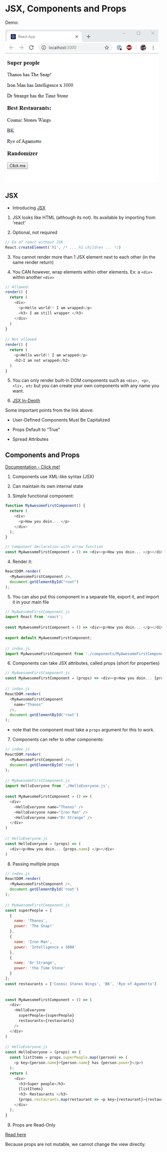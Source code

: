 # JSX, Components and Props

Demo:

![Demo](./demo.gif)

## JSX

- Introducing [JSX](https://reactjs.org/docs/introducing-jsx.html)

1. JSX looks like HTML (although its not). Its available by importing from 'react'

2. Optional, not required

 ```js
 // Ex of react without JSK
 React.createElement('h1', /* ... h1 children ... */)
 ```

3. You cannot render more than 1 JSX element next to each other (in the same render return)

4. You CAN however, wrap elements within other elements. Ex: a `<div>` within another `<div>`

```js
// Allowed:
render() {
  return (
    <div>
      <p>Hello world!! I am wrapped</p>
      <h3> I am still wrapper </h3>
    </div>
  )
}

// Not allowed
render() {
  return (
    <p>Hello world!! I am wrapped</p>
    <h2>I am not wrapped</h2>
  )
}
```

5. You can only render built-in DOM components such as `<div>, <p>, <li>, etc` but you can create your own components with any name you want.

6. [JSX In-Depth](https://reactjs.org/docs/jsx-in-depth.html#why-jsx)

Some important points from the link above:

- User-Defined Components Must Be Capitalized

- Props Default to “True”

- Spread Attributes

## Components and Props

[Documentation - Click me!](https://reactjs.org/docs/components-and-props.html)

1. Components use XML-like syntax (JSX)

2. Can maintain its own internal state

3. Simple functional component:

```js
function MyAwesomeFirstComponent() {
  return (
    <div>
      <p>How you doin... </p>
    </div>
  );
}
```

``` js
// Component declaration with arrow function
const MyAwesomeFirstComponent = () => <div><p>How you doin... </p></div>
```

4. Render it:

```js
ReactDOM.render(
  <MyAwesomeFirstComponent />,
  document.getElementById("root")
);
```

5. You can also put this component in a separate file, export it, and import it in your main file

```js
// MyAwesomeFirstComponent.js
import React from 'react';

const MyAwesomeFirstComponent = () => <div><p>How you doin... </p></div>

export default MyAwesomeFirstComponent;

// index.js
import MyAwesomeFirstComponent from './components/MyAwesomeFirstComponent.js'
```

6. Components can take JSX attributes, called props (short for properties)
```js
// MyAwesomeFirstComponent.js
const MyAwesomeFirstComponent = (props) => <div><p>How you doin... {props.name} </p></div>

// index.js
ReactDOM.render(
  <MyAwesomeFirstComponent
    name="Thanos"
  />,
  document.getElementById('root')
);
```

- note that the component must take a `props` argument for this to work.

7. Components can refer to other components:
```js
// index.js
ReactDOM.render(
  <MyAwesomeFirstComponent />,
  document.getElementById('root')
);

// MyAwesomeFirstComponent.js
import HelloEveryone from './HelloEveryone.js';

const MyAwesomeFirstComponent = () => (
  <div>
    <HelloEveryone name="Thanos" />
    <HelloEveryone name="Iron Man" />
    <HelloEveryone name="Dr Strange" />
  </div>
)

// HelloEveryone.js
const HelloEveryone = (props) => (
  <div><p>How you doin... {props.name} </p></div>
)
```

8. Passing multiple props

```js
// index.js
ReactDOM.render(
  <MyAwesomeFirstComponent />,
  document.getElementById('root')
);

// MyAwesomeFirstComponent.js
const superPeople = [
  {
    name: 'Thanos',
    power: 'The Snap!'
  },
  {
    name: 'Iron Man',
    power: 'Intelligence x 3000'
  },
  {
    name: 'Dr Strange',
    power: 'the Time Stone'
  }
];
const restaurants = ['Cosmic Stones Wings', 'BK', 'Rye of Agamotto']


const MyAwesomeFirstComponent = () => (
  <div>
    <HelloEveryone
      superPeople={superPeople}
      restaurants={restaurants}
    />
  </div>
)

// HelloEveryone.js
const HelloEveryone = (props) => {
  const listItems = props.superPeople.map((person) => (
    <p key={person.name}>{person.name} has {person.power}</p>)
  );
  return (
    <div>
      <h3>Super people</h3>
      {listItems}
      <h3> Restaurants </h3>
      {props.restaurants.map(restaurant => <p key={restaurant}>{restaurant}</p>)}
    </div>
  );
}
```

9. Props are Read-Only

[Read here](https://reactjs.org/docs/components-and-props.html#props-are-read-only)

Because props are not mutable, we cannot change the view directly. 

